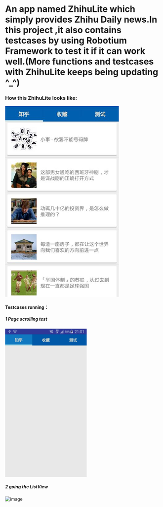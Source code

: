 # An app named ZhihuLite which simply provides Zhihu Daily news.In this project ,it also contains testcases by using Robotium Framework to test it if it can work well.(More functions and testcases with ZhihuLite keeps being updating ^_^)

### How this ZhihuLite looks like:

![image](https://github.com/lightningshuo/ZhihuWithTest/blob/master/appinfo.jpg)

#### Testcases running：
##### 1 Page scrolling  test
![image](https://github.com/lightningshuo/ZhihuWithTest/blob/master/testScroll.gif)

##### 2 going the ListView
![image](https://github.com/lightningshuo/ZhihuWithTest/blob/master/testListView.gif)
